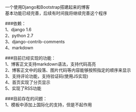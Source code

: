 一个使用Django和Bootstrap搭建起来的博客    
基本功能已经完善，后续有时间我将继续完善这个程序    
    
###依赖：    
1、django 1.6    
2、python 2.7   
3、django-contrib-comments    
4、markdown      
    
###目前已经实现的功能：    
1、博客正文支持markdown语法，支持代码高亮    
2、博客正文中的段落、图片代码等内容能够按照指定的顺序来显示    
3、支持评论功能，支持验证码(使用JS实现)    
4、首页实现了分页显示    
5、实现了RSS功能    

###目前存在的问题：   
1、模板中添加上国际化的支持，但是不起作用    
